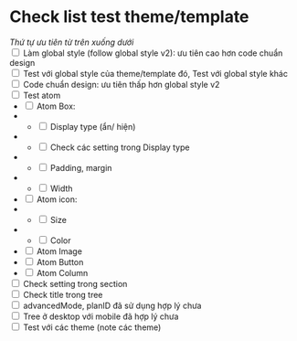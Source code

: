 # Check list test theme/template
*Thứ tự ưu tiên từ trên xuống dưới*  

<input type="checkbox" id="1"><label for="1"> Làm global style (follow global style v2): ưu tiên cao hơn code chuẩn design</label>  
<input type="checkbox" id="2"> <label for="2">Test với global style của theme/template đó, Test với global style khác</label>  
<input type="checkbox" id="3"> <label for="3"> Code chuẩn design: ưu tiên thấp hơn global style v2</label>

<input type="checkbox" id="4"> <label for="4">Test atom</label>
- <input class="hello" type="checkbox" id="5"> <label for="5">Atom Box:</label>  
- - <input type="checkbox" id="6"> <label for="6">Display type (ẩn/ hiện)</label>  
- - <input type="checkbox" id="7"> <label for="7">Check các setting trong Display type</label>  
- - <input type="checkbox" id="8"> <label for="8">Padding, margin</label>  
- - <input type="checkbox" id="9"> <label for="9">Width</label>  
- <input type="checkbox" id="10"> <label for="10">Atom icon: </label>  
- - <input type="checkbox" id="11"> <label for="11">Size</label>  
- - <input type="checkbox" id="12"> <label for="12">Color</label>  
- <input type="checkbox" id="13"> <label for="13">Atom Image</label>  
- <input type="checkbox" id="14"> <label for="14">Atom Button</label>  
- <input type="checkbox" id="15"> <label for="15">Atom Column</label>

<input type="checkbox" id="16"> <label for="16">Check setting trong section</label>  
<input type="checkbox" id="17"> <label for="17">Check title trong tree</label>  
<input type="checkbox" id="18"> <label for="18">advancedMode, planID đã sử dụng hợp lý chưa</label>  
<input type="checkbox" id="19"> <label for="19">Tree ở desktop với mobile đã hợp lý chưa</label>  
<input type="checkbox" id="20"> <label for="20">Test với các theme (note các theme)</label>  
<style>
    input {
        outline: none;
    }
    label {
        user-select: none;
    }
    ul, p {
        margin-block-start: 0;
        margin-block-end: 0;
        margin-top: 0!important;
        margin-bottom: 0!important;
    }
</style>

